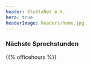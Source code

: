 ```yaml
---
header: StuStaNet e.V.
hero: true
headerImage: headers/home.jpg
---
```


### Nächste Sprechstunden
{{% officehours %}}
